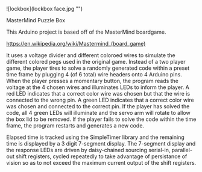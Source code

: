 ![lockbox](lockbox face.jpg "")

MasterMind Puzzle Box

This Arduino project is based off of the MasterMind boardgame.

https://en.wikipedia.org/wiki/Mastermind_(board_game)

It uses a voltage divider and different coloroed wires to simulate the different colored pegs used in the original game. Instead of a two
player game, the player tires to solve a randomly generated code within a preset time frame by plugging 4 (of 6 total) wire headers onto 
4 Arduino pins. When the player presses a momentary button, the program reads the voltage at the 4 chosen wires and illuminates LEDs to
inform the player. A red LED indicates that a correct color wire was chosen but that the wire is connected to the wrong pin. A green LED
indicates that a correct color wire was chosen and connected to the correct pin. If the player has solved the code, all 4 green LEDs will
illuminate and the servo arm will rotate to allow the box lid to be removed. If the player fails to solve the code within the time frame,
the program restarts and generates a new code.

Elapsed time is tracked using the SimpleTimer library and the remaining time is displayed by a 3 digit 7-segment display. The 7-segment display and the response LEDs are driven by daisy-chained sourcing serial-in, parallel-out shift registers, cycled repeatedly to take advantage of persistance of vision so as to not exceed the maximum current output of the shift registers.
